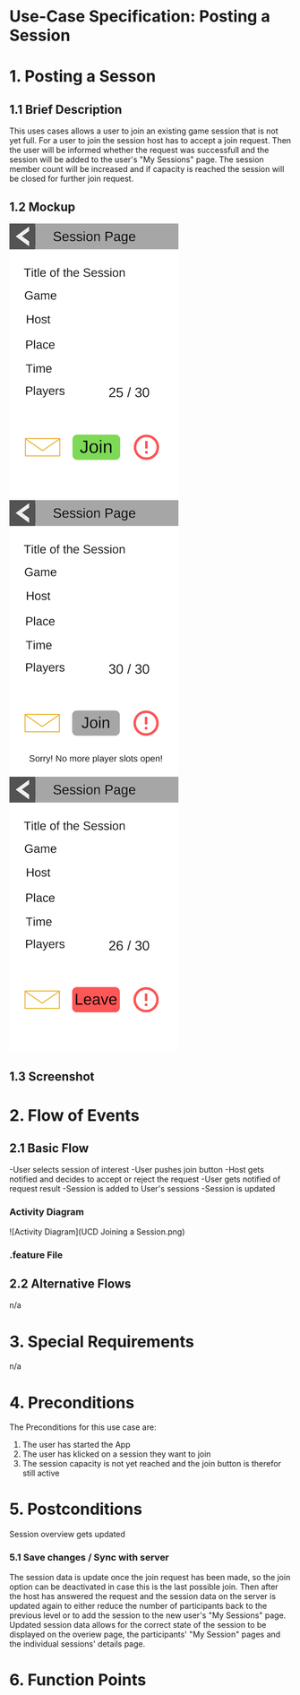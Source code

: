# Use-Case Specification: Posting a Session

# 1. Posting a Sesson

## 1.1 Brief Description
This uses cases allows a user to join an existing game session that is not yet full. For a user to join the session host has to accept a join request. Then the user will be informed whether the request was successfull and the session will be added to the user's "My Sessions" page. The session member count will be increased and if capacity is reached the session will be closed for further join request.


## 1.2 Mockup
![Mockup Post a Session](../mockups/Join_Session_prejoin.png)
![Mockup Post a Session](../mockups/Join_session_full.png)
![Mockup Post a Session](../mockups/Join_Session_afterjoin.png)


## 1.3 Screenshot

# 2. Flow of Events

## 2.1 Basic Flow
-User selects session of interest
-User pushes join button
-Host gets notified and decides to accept or reject the request
-User gets notified of request result
-Session is added to User's sessions
-Session is updated

### Activity Diagram
![Activity Diagram](UCD Joining a Session.png)

### .feature File



## 2.2 Alternative Flows
n/a

# 3. Special Requirements
n/a

# 4. Preconditions
The Preconditions for this use case are:
1. The user has started the App
2. The user has klicked on a session they want to join
3. The session capacity is not yet reached and the join button is therefor still active

# 5. Postconditions
Session overview gets updated

### 5.1 Save changes / Sync with server
The session data is update once the join request has been made, so the join option can be deactivated in case this is the last possible join.
Then after the host has answered the request and the session data on the server is updated again to either reduce the number of participants back to the previous level or to add the session to the new user's "My Sessions" page.
Updated session data allows for the correct state of the session to be displayed on the overiew page, the participants' "My Session" pages and the individual sessions' details page.


# 6. Function Points
